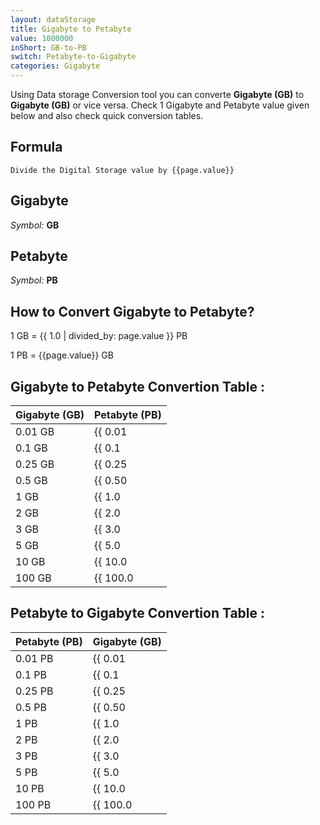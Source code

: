 ```yaml
---
layout: dataStorage
title: Gigabyte to Petabyte
value: 1000000
inShort: GB-to-PB
switch: Petabyte-to-Gigabyte
categories: Gigabyte
---
```


Using Data storage Conversion tool you can converte **Gigabyte (GB)** to **Gigabyte (GB)** or vice versa. Check 1 Gigabyte and Petabyte value given below and also check quick conversion tables.

## Formula
`Divide the Digital Storage value by {{page.value}}`

## Gigabyte
*Symbol:* **GB**

## Petabyte
*Symbol:* **PB**

## How to Convert Gigabyte to Petabyte?

1 GB = {{ 1.0 | divided_by: page.value }} PB

1 PB = {{page.value}} GB


## Gigabyte to Petabyte Convertion Table :

| Gigabyte (GB) | Petabyte (PB) |
| ---- | ---- |
| 0.01 GB | {{ 0.01 | divided_by: page.value }} PB |
| 0.1 GB | {{ 0.1 | divided_by: page.value }} PB |
| 0.25 GB | {{ 0.25 | divided_by: page.value }} PB |
| 0.5 GB | {{ 0.50 | divided_by: page.value }} PB |
| 1 GB | {{ 1.0 | divided_by: page.value }} PB |
| 2 GB | {{ 2.0 | divided_by: page.value }} PB |
| 3 GB | {{ 3.0 | divided_by: page.value }} PB |
| 5 GB | {{ 5.0 | divided_by: page.value }} PB |
| 10 GB | {{ 10.0 | divided_by: page.value }} PB |
| 100 GB | {{ 100.0 | divided_by: page.value }} PB |

## Petabyte to Gigabyte Convertion Table :

| Petabyte (PB) | Gigabyte (GB) |
| ---- | ---- |
| 0.01 PB | {{ 0.01 | times: page.value }} GB |
| 0.1 PB | {{ 0.1 | times: page.value }} GB |
| 0.25 PB | {{ 0.25 | times: page.value }} GB |
| 0.5 PB | {{ 0.50 | times: page.value }} GB |
| 1 PB | {{ 1.0 | times: page.value }} GB |
| 2 PB | {{ 2.0 | times: page.value }} GB |
| 3 PB | {{ 3.0 | times: page.value }} GB |
| 5 PB | {{ 5.0 | times: page.value }} GB |
| 10 PB | {{ 10.0 | times: page.value }} GB |
| 100 PB | {{ 100.0 | times: page.value }} GB |


<script>
document.getElementById('selectInput')[12].selected = true
document.getElementById('selectOutput')[20].selected = true
</script>
